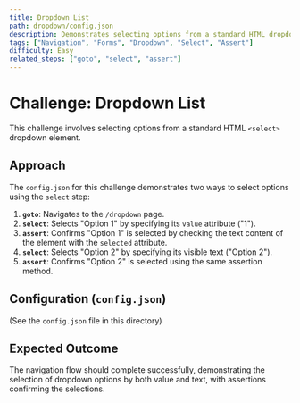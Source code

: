 ```yaml
---
title: Dropdown List
path: dropdown/config.json
description: Demonstrates selecting options from a standard HTML dropdown list using both value attribute and visible text, and asserting the selection.
tags: ["Navigation", "Forms", "Dropdown", "Select", "Assert"]
difficulty: Easy
related_steps: ["goto", "select", "assert"]
---
```


# Challenge: Dropdown List

This challenge involves selecting options from a standard HTML `<select>` dropdown element.

## Approach

The `config.json` for this challenge demonstrates two ways to select options using the `select` step:

1.  **`goto`**: Navigates to the `/dropdown` page.
2.  **`select`**: Selects "Option 1" by specifying its `value` attribute ("1").
3.  **`assert`**: Confirms "Option 1" is selected by checking the text content of the element with the `selected` attribute.
4.  **`select`**: Selects "Option 2" by specifying its visible text ("Option 2").
5.  **`assert`**: Confirms "Option 2" is selected using the same assertion method.

## Configuration (`config.json`)

(See the `config.json` file in this directory)

## Expected Outcome

The navigation flow should complete successfully, demonstrating the selection of dropdown options by both value and text, with assertions confirming the selections.
